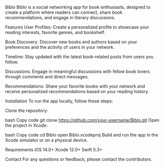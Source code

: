 Biblo
Biblo is a social networking app for book enthusiasts, designed to create a platform where readers can connect, share book recommendations, and engage in literary discussions.

Features
User Profiles: Create a personalized profile to showcase your reading interests, favorite genres, and bookshelf.

Book Discovery: Discover new books and authors based on your preferences and the activity of users in your network.

Timeline: Stay updated with the latest book-related posts from users you follow.

Discussions: Engage in meaningful discussions with fellow book lovers through comments and direct messages.

Recommendations: Share your favorite books with your network and receive personalized recommendations based on your reading history.

Installation
To run the app locally, follow these steps:

Clone the repository:

bash
Copy code
git clone https://github.com/your-username/Biblo.git
Open the project in Xcode:

bash
Copy code
cd Biblo
open Biblo.xcodeproj
Build and run the app in the Xcode simulator or on a physical device.

Requirements
iOS 14.0+
Xcode 12.0+
Swift 5.3+

Contact
For any questions or feedback, please contact the contributors.

